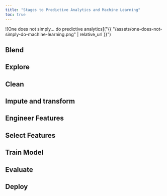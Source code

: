 ```yaml
---
title: "Stages to Predictive Analytics and Machine Learning"
toc: true
---
```


![One does not simply... do predictive analytics]("{{ "/assets/one-does-not-simply-do-machine-learning.png" | relative_url }}")

## Blend
## Explore
## Clean
## Impute and transform
## Engineer Features
## Select Features
## Train Model
## Evaluate
## Deploy
